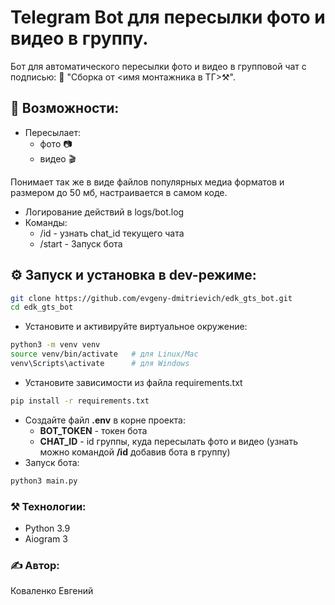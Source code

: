# Telegram Bot для пересылки фото и видео в группу.

Бот для автоматического пересылки фото и видео в групповой чат с подписью: 🔩 "Сборка от <имя монтажника в ТГ>⚒️".

## 🚀 Возможности:
- Пересылает:
  - фото 📷
  - видео 🎬

Понимает так же в виде файлов популярных медиа форматов и размером до 50 мб, настраивается в самом коде.
- Логирование действий в logs/bot.log
- Команды:
  - /id - узнать chat_id текущего чата
  - /start - Запуск бота

## ⚙️ Запуск и установка в dev-режиме:
```bash
git clone https://github.com/evgeny-dmitrievich/edk_gts_bot.git
cd edk_gts_bot
```
- Установите и активируйте виртуальное окружение:
```bash
python3 -m venv venv
source venv/bin/activate   # для Linux/Mac
venv\Scripts\activate      # для Windows
```
- Установите зависимости из файла requirements.txt
```bash
pip install -r requirements.txt
```
- Создайте файл **.env** в корне проекта:
  - **BOT_TOKEN** - токен бота
  - **CHAT_ID** - id группы, куда пересылать фото и видео (узнать можно командой **/id** добавив бота в группу)
- Запуск бота:
```bash
python3 main.py 
```
### ⚒️ Технологии:
- Python 3.9
- Aiogram 3

### ✍ Автор:
Коваленко Евгений


